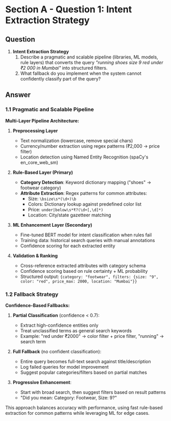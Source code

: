 # Section A - Question 1: Intent Extraction Strategy

## Question

1. **Intent Extraction Strategy**
   1. Describe a pragmatic and scalable pipeline (libraries, ML models, rule layers) that converts the query *"running shoes size 9 red under ₹2 000 in Mumbai"* into structured filters.
   2. What fallback do you implement when the system cannot confidently classify part of the query?

## Answer

### 1.1 Pragmatic and Scalable Pipeline

**Multi-Layer Pipeline Architecture:**

1. **Preprocessing Layer**
   - Text normalization (lowercase, remove special chars)
   - Currency/number extraction using regex patterns (₹2,000 → price filter)
   - Location detection using Named Entity Recognition (spaCy's en_core_web_sm)

2. **Rule-Based Layer (Primary)**
   - **Category Detection**: Keyword dictionary mapping ("shoes" → footwear category)
   - **Attribute Extraction**: Regex patterns for common attributes:
     - Size: `\bsize\s*(\d+)\b` 
     - Colors: Dictionary lookup against predefined color list
     - Price: `under|below\s*₹?(\d+[,\d]*)`
     - Location: City/state gazetteer matching

3. **ML Enhancement Layer (Secondary)**
   - Fine-tuned BERT model for intent classification when rules fail
   - Training data: historical search queries with manual annotations
   - Confidence scoring for each extracted entity

4. **Validation & Ranking**
   - Cross-reference extracted attributes with category schema
   - Confidence scoring based on rule certainty + ML probability
   - Structured output: `{category: "footwear", filters: {size: "9", color: "red", price_max: 2000, location: "Mumbai"}}`

### 1.2 Fallback Strategy

**Confidence-Based Fallbacks:**

1. **Partial Classification** (confidence < 0.7):
   - Extract high-confidence entities only
   - Treat unclassified terms as general search keywords
   - Example: "red under ₹2000" → color filter + price filter, "running" → search term

2. **Full Fallback** (no confident classification):
   - Entire query becomes full-text search against title/description
   - Log failed queries for model improvement
   - Suggest popular categories/filters based on partial matches

3. **Progressive Enhancement**:
   - Start with broad search, then suggest filters based on result patterns
   - "Did you mean: Category: Footwear, Size: 9?"

This approach balances accuracy with performance, using fast rule-based extraction for common patterns while leveraging ML for edge cases. 
